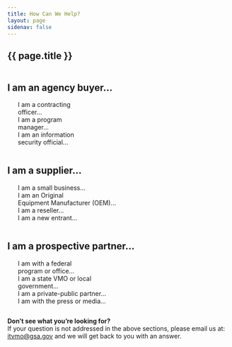 ```yaml
---
title: How Can We Help?
layout: page
sidenav: false
---
```


<section class="grid-container border-bottom border-gray-30 padding-left-0 padding-right-1">
<h1 class="margin-top-0">{{ page.title }}</h1>

<!-- <h2>Overview</h2> -->
  <div class="margin-bottom-2 row-text">
      <div class="column">
        <h2>I am an agency buyer…</h2>
        <p>
          <ul style="list-style: none;">
            <li><a href="/i-am-a-contracting officer" style="text-decoration: none">
            I am a contracting <br>officer…
            </a></li>
            <li><a href="" style="text-decoration: none">
            I am a program <br>manager…
            </a></li>
            <li><a href="" style="text-decoration: none">
            I am an information<br> security official…
            </a></li>
          </ul>
        </p>
      </div>
      <div class="column">
        <h2>I am a supplier…</h2>
        <p>
          <ul style="list-style: none;">
            <li><a href="" style="text-decoration: none">
            I am a small business…
            </a></li>
            <li><a href="" style="text-decoration: none">
            I am an Original <br>Equipment Manufacturer (OEM)...
            </a></li>
            <li><a href="" style="text-decoration: none">
            I am a reseller…
            </a></li>
            <li><a href="" style="text-decoration: none">
            I am a new entrant…
            </a></li>
          </ul>
        </p>
      </div>
      <div class="column">
        <h2>I am a prospective partner…</h2>
        <p>
          <ul style="list-style: none;">
            <li><a href="" style="text-decoration: none">
            I am with a federal <br>program or office…
            </a></li>
            <li><a href="" style="text-decoration: none">
            I am a state VMO or local <br>government…
            </a></li>
            <li><a href="" style="text-decoration: none">
            I am a private-public partner…
            </a></li>
            <li><a href="" style="text-decoration: none">
            I am with the press or media…
            </a></li>
          </ul>
        </p>
      </div>
  </div> 
</section>

<section class="grid-container padding-left-0 padding-right-1">
<p><strong>Don’t see what you’re looking for?</strong><br>
If your question is not addressed in the above sections, please email us at: <a href="mailto:itvmo@gsa.gov">itvmo@gsa.gov</a> and we will get back to you with an answer.</p>
</section>


